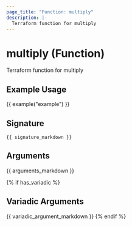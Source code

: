```yaml
---
page_title: "Function: multiply"
description: |-
  Terraform function for multiply
---
```


# multiply (Function)

Terraform function for multiply

## Example Usage

{{ example("example") }}

## Signature

`{{ signature_markdown }}`

## Arguments

{{ arguments_markdown }}

{% if has_variadic %}
## Variadic Arguments

{{ variadic_argument_markdown }}
{% endif %}
